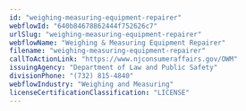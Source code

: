 ```yaml
---
id: "weighing-measuring-equipment-repairer"
webflowId: "640b84678862444f752626c7"
urlSlug: "weighing-measuring-equipment-repairer"
webflowName: "Weighing & Measuring Equipment Repairer"
filename: "weighing-measuring-equipment-repairer"
callToActionLink: "https://www.njconsumeraffairs.gov/OWM"
issuingAgency: "Department of Law and Public Safety"
divisionPhone: "(732) 815-4840"
webflowIndustry: "Weighing and Measuring"
licenseCertificationClassification: "LICENSE"
---
```

